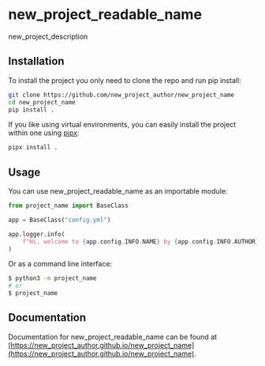 # new_project_readable_name

new_project_description

## Installation

To install the project you only need to clone the repo and run pip install:

```bash
git clone https://github.com/new_project_author/new_project_name
cd new_project_name
pip install .
```

If you like using virtual environments, you can easily install the project within one using [pipx](https://pypa.github.io/pipx/):

```bash
pipx install .
```

## Usage

You can use new_project_readable_name as an importable module:

```py
from project_name import BaseClass

app = BaseClass("config.yml")

app.logger.info(
    f"Hi, welcome to {app.config.INFO.NAME} by {app.config.INFO.AUTHOR}!"
)
```

Or as a command line interface:

```bash
$ python3 -m project_name
# or
$ project_name
```

## Documentation

Documentation for new_project_readable_name can be found at [https://new_project_author.github.io/new_project_name](https://new_project_author.github.io/new_project_name).
